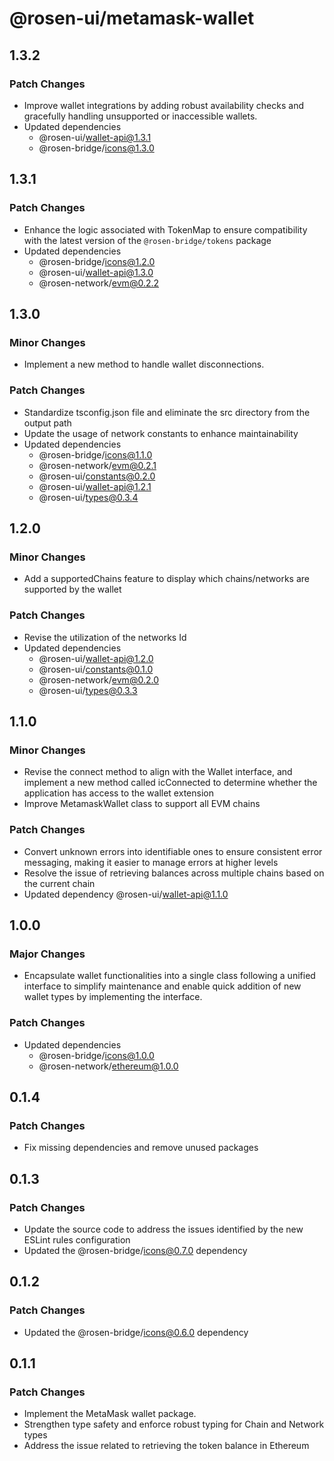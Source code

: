 # @rosen-ui/metamask-wallet

## 1.3.2

### Patch Changes

- Improve wallet integrations by adding robust availability checks and gracefully handling unsupported or inaccessible wallets.
- Updated dependencies
  - @rosen-ui/wallet-api@1.3.1
  - @rosen-bridge/icons@1.3.0

## 1.3.1

### Patch Changes

- Enhance the logic associated with TokenMap to ensure compatibility with the latest version of the `@rosen-bridge/tokens` package
- Updated dependencies
  - @rosen-bridge/icons@1.2.0
  - @rosen-ui/wallet-api@1.3.0
  - @rosen-network/evm@0.2.2

## 1.3.0

### Minor Changes

- Implement a new method to handle wallet disconnections.

### Patch Changes

- Standardize tsconfig.json file and eliminate the src directory from the output path
- Update the usage of network constants to enhance maintainability
- Updated dependencies
  - @rosen-bridge/icons@1.1.0
  - @rosen-network/evm@0.2.1
  - @rosen-ui/constants@0.2.0
  - @rosen-ui/wallet-api@1.2.1
  - @rosen-ui/types@0.3.4

## 1.2.0

### Minor Changes

- Add a supportedChains feature to display which chains/networks are supported by the wallet

### Patch Changes

- Revise the utilization of the networks Id
- Updated dependencies
  - @rosen-ui/wallet-api@1.2.0
  - @rosen-ui/constants@0.1.0
  - @rosen-network/evm@0.2.0
  - @rosen-ui/types@0.3.3

## 1.1.0

### Minor Changes

- Revise the connect method to align with the Wallet interface, and implement a new method called icConnected to determine whether the application has access to the wallet extension
- Improve MetamaskWallet class to support all EVM chains

### Patch Changes

- Convert unknown errors into identifiable ones to ensure consistent error messaging, making it easier to manage errors at higher levels
- Resolve the issue of retrieving balances across multiple chains based on the current chain
- Updated dependency @rosen-ui/wallet-api@1.1.0

## 1.0.0

### Major Changes

- Encapsulate wallet functionalities into a single class following a unified interface to simplify maintenance and enable quick addition of new wallet types by implementing the interface.

### Patch Changes

- Updated dependencies
  - @rosen-bridge/icons@1.0.0
  - @rosen-network/ethereum@1.0.0

## 0.1.4

### Patch Changes

- Fix missing dependencies and remove unused packages

## 0.1.3

### Patch Changes

- Update the source code to address the issues identified by the new ESLint rules configuration
- Updated the @rosen-bridge/icons@0.7.0 dependency

## 0.1.2

### Patch Changes

- Updated the @rosen-bridge/icons@0.6.0 dependency

## 0.1.1

### Patch Changes

- Implement the MetaMask wallet package.
- Strengthen type safety and enforce robust typing for Chain and Network types
- Address the issue related to retrieving the token balance in Ethereum
